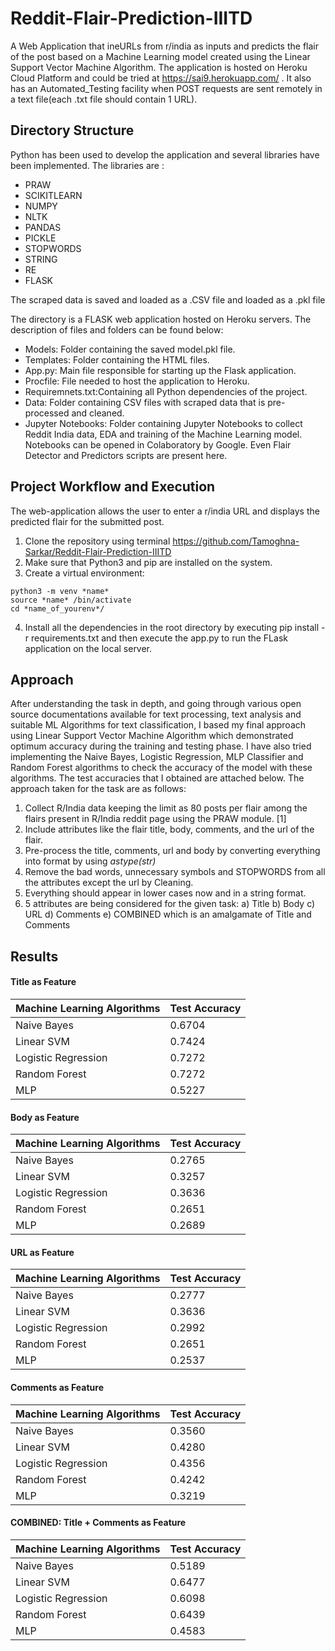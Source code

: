 # Reddit-Flair-Prediction-IIITD
A Web Application that ineURLs from r/india as inputs and predicts the flair of the post based on a Machine Learning model created using the Linear Support Vector Machine Algorithm. The application is hosted on Heroku Cloud Platform and could be tried at https://sai9.herokuapp.com/ . It also has an Automated_Testing facility when POST requests are sent remotely in a text file(each .txt file should contain 1 URL).
## Directory Structure
Python has been used to develop the application and several libraries have been implemented. The libraries are :
* PRAW
* SCIKITLEARN
* NUMPY
* NLTK
* PANDAS
* PICKLE
* STOPWORDS
* STRING
* RE
* FLASK

The scraped data is saved and loaded as a .CSV file and loaded as a .pkl file

The directory is a FLASK web application hosted on Heroku servers. The description of  files and folders can be found below:
* Models: Folder containing the saved model.pkl file.
* Templates: Folder containing the HTML files.
* App.py: Main file responsible for starting up the Flask application.
* Procfile: File needed to host the application to Heroku.
* Requiremnets.txt:Containing all Python dependencies of the project.
* Data: Folder containing CSV files with scraped data that is pre-processed and cleaned.
* Jupyter Notebooks: Folder containing Jupyter Notebooks to collect Reddit India data, EDA and training of the Machine Learning model. Notebooks can be opened in Colaboratory by Google. Even Flair Detector and Predictors scripts are present here.

## Project Workflow and Execution
The web-application allows the user to enter a r/india URL and displays the predicted flair for the submitted post.
1. Clone the repository using terminal 
https://github.com/Tamoghna-Sarkar/Reddit-Flair-Prediction-IIITD 
2. Make sure that Python3 and pip are installed on the system.
3. Create a virtual environment:
~~~~
python3 -m venv *name* 
source *name* /bin/activate 
cd *name_of_yourenv*/
~~~~
4. Install all the dependencies in the root directory  by executing pip install -r requirements.txt and then execute the app.py to run the FLask application on the local server.
## Approach
After understanding the task in depth, and going through various open source documentations available for text processing, text analysis and suitable ML Algorithms for text classification, I based my final approach using Linear Support Vector Machine Algorithm which demonstrated optimum accuracy during the training and testing phase. I have also tried implementing the Naive Bayes, Logistic Regression, MLP Classifier and Random Forest algorithms to check the accuracy of the model with these algorithms. The test accuracies that I obtained are attached below. The approach taken for the task are as follows:
1. Collect R/India data keeping the limit as 80 posts per flair among the flairs present in R/India reddit page using the PRAW module. [1]
2. Include attributes like the flair title, body, comments, and the url of the flair.
3. Pre-process the title, comments, url and body by converting everything into format by using 
*astype(str)* 
4. Remove the bad words, unnecessary symbols and STOPWORDS from all the attributes except the url   by Cleaning.
5. Everything should appear in lower cases now and in a string format.
6. 5 attributes are being considered for the given task:
a) Title
b) Body
c) URL
d) Comments
e) COMBINED which is an amalgamate of Title and Comments



## Results
#### Title as Feature
| Machine Learning Algorithms  | Test Accuracy |
| --------  | -------- |
| Naive Bayes <br />       | 0.6704 |
| Linear SVM <br />       | 0.7424 |
| Logistic Regression <br />       | 0.7272 |
| Random Forest <br />       | 0.7272 |
| MLP <br />       | 0.5227 |

#### Body as Feature
| Machine Learning Algorithms  | Test Accuracy |
| --------  | -------- |
| Naive Bayes <br />       | 0.2765 |
| Linear SVM <br />       | 0.3257 |
| Logistic Regression <br />       | 0.3636 |
| Random Forest <br />       | 0.2651 |
| MLP <br />       | 0.2689 |

#### URL as Feature
| Machine Learning Algorithms  | Test Accuracy |
| --------  | -------- |
| Naive Bayes <br />       | 0.2777 |
| Linear SVM <br />       | 0.3636 |
| Logistic Regression <br />       | 0.2992 |
| Random Forest <br />       | 0.2651 |
| MLP <br />       | 0.2537 |

#### Comments as Feature
| Machine Learning Algorithms  | Test Accuracy |
| --------  | -------- |
| Naive Bayes <br />       | 0.3560 |
| Linear SVM <br />       | 0.4280 |
| Logistic Regression <br />       | 0.4356 |
| Random Forest <br />       | 0.4242 |
| MLP <br />       | 0.3219 |

#### COMBINED: Title + Comments as Feature
| Machine Learning Algorithms  | Test Accuracy |
| --------  | -------- |
| Naive Bayes <br />       | 0.5189 |
| Linear SVM <br />       | 0.6477 |
| Logistic Regression <br />       | 0.6098 |
| Random Forest <br />       | 0.6439 |
| MLP <br />       | 0.4583 |
